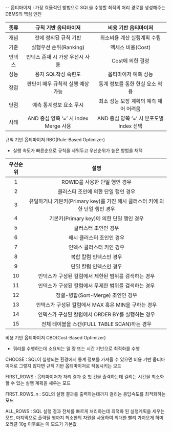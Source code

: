 -- 옵티마이저 : 가장 효율적인 방법으로 SQL을 수행할 최적의 처리 경로를 생성해주는 DBMS의 핵심 엔진


|종류|규칙 기반 옵티마이저|비용 기반 옵티마이저|
|:------:|:---:|:---:|
|개념|전에 정의된 규칙 기반|최소비용 계산 실행계획 수립
|기준|실행우선 순위(Ranking)|액세스 비용(Cost)
|인덱스|인덱스 존재 시 가장 우선시 사용|Cost에 의한 결정
|성능|용자 SQL작성 숙련도|옵티마이저 예측 성능
|장점|판단이 매우 규칙적 실행 예상 가능|통계 정보를 통한 현실 요소 적용
|단점|예측 통계정보 요소 무시|최소 성능 보장 계획의 예측 제어 어려움
|사례|AND 중심 양쪽 ‘=’ 시 Index Merge 사용|AND 중심 양쪽 ‘=’ 시 분포도별 Index 선택


규칙 기반 옵티마이저 RBO(Rule-Based Optimizer)
- 실행 속도가 빠른순으로 규칙을 세워두고 우선순위가 높은 방법을 채택

|우선순위|설명|
|:---:|:---:|
|1|ROWID를 사용한 단일 행인 경우|
|2|클러스터 조인에 의한 단일 행인 경우|
|3|유일하거나 기본키(Primary key)를 가진 해시 클러스터 키에 의한 단일 행인 경우|
|4|기본키(Primary key)에 의한 단일 행인 경우|
|5|클러스터 조인인 경우|
|6|해시 클러스터 조인인 경우|
|7|인덱스 클러스터 키인 경우|
|8|복합 칼럼 인덱스인 경우|
|9|단일 칼럼 인덱스인 경우|
|10|인덱스가 구성된 칼럼에서 제한된 범위를 검색하는 경우|
|11|인덱스가 구성된 칼럼에서 무제한 범위를 검색하는 경우|
|12|정렬-병합(Sort-Merge) 조인인 경우|
|13|인덱스가 구성된 칼럼에서 MAX 혹은 MIN을 구하는 경우|
|14|인덱스가 구성된 칼럼에서 ORDER BY를 실행하는 경우|
|15|전체 테이블을 스캔(FULL TABLE SCAN)하는 경우|


비용 기반 옵티마이저 CBO(Cost-Based Optimizer)
- 쿼리를 수행하는데 소요되는 일 량 또는 시간 기반으로 최적화를 수행

CHOOSE : SQL이 실행되는 환경에서 통계 정보를 가져올 수 있으면 비용 기반 옵티마이저로 그렇지 않다면 규칙 기반 옵티마이저로 작동시키는 모드

FIRST_ROWS : 옵티마이저가 처리 결과 중 첫 건을 출력하는데 걸리는 시간을 최소화할 수 있는 실행 계획을 세우는 모드

FIRST_ROWS_n : SQL의 실행 결과를 출력하는데까지 걸리는 응답속도를 최적화하는 모드

ALL_ROWS : SQL 실행 결과 전체를 빠르게 처리하는데 최적화 된 실행계획을 세우는 모드, 
           마지막으로 출력될 행까지 최소한의 자원을 사용하여 최대한 빨리 가져오게 하며 오라클 10g 이후로는 이 모드가 기본값

